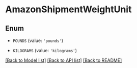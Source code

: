 # AmazonShipmentWeightUnit


## Enum

* `POUNDS` (value: `'pounds'`)

* `KILOGRAMS` (value: `'kilograms'`)

[[Back to Model list]](../README.md#documentation-for-models) [[Back to API list]](../README.md#documentation-for-api-endpoints) [[Back to README]](../README.md)


